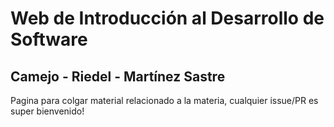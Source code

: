 # Web de Introducción al Desarrollo de Software
## Camejo - Riedel - Martínez Sastre

Pagina para colgar material relacionado a la materia, cualquier issue/PR es super bienvenido!

